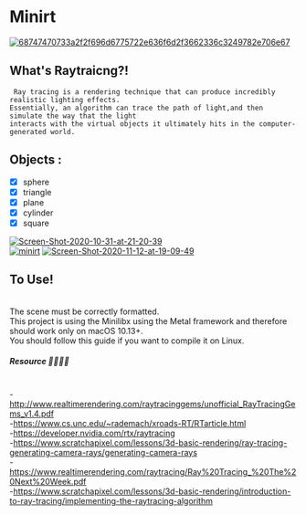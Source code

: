 # Minirt

<a href="https://ibb.co/ssxGrMK"><img src="https://i.ibb.co/wpGX1xS/68747470733a2f2f696d6775722e636f6d2f3662336c3249782e706e67.png" alt="68747470733a2f2f696d6775722e636f6d2f3662336c3249782e706e67" border="0"></a>
## What's Raytraicng?!
     Ray tracing is a rendering technique that can produce incredibly realistic lighting effects.
    Essentially, an algorithm can trace the path of light,and then simulate the way that the light 
    interacts with the virtual objects it ultimately hits in the computer-generated world. 
    
   ## Objects : 
  - [x] sphere 
  - [x] triangle  
  - [x] plane 
  - [x] cylinder
  - [x] square

<a href="https://ibb.co/Hq91FCV"><img src="https://i.ibb.co/vkMgwhH/Screen-Shot-2020-10-31-at-21-20-39.png" alt="Screen-Shot-2020-10-31-at-21-20-39" border="0"></a>
  <br>
  <a href="https://ibb.co/GJxYDsW"><img src="https://i.ibb.co/qnyq80N/minirt.png" alt="minirt" border="0"></a>
  <a href="https://ibb.co/VqvWHcP"><img src="https://i.ibb.co/BCgV45S/Screen-Shot-2020-11-12-at-19-09-49.png" alt="Screen-Shot-2020-11-12-at-19-09-49" border="0"></a>
  <br>
  
  
## To Use!
<br>The scene must be correctly formatted.
<br>This project is using the Minilibx using the Metal framework and therefore should work only on macOS 10.13+.
<br>You should follow this guide if you want to compile it on Linux.

##### Resource 👩🏻‍🏫🎯
  <br>-http://www.realtimerendering.com/raytracinggems/unofficial_RayTracingGems_v1.4.pdf
  <br>-https://www.cs.unc.edu/~rademach/xroads-RT/RTarticle.html
  <br>-https://developer.nvidia.com/rtx/raytracing
  <br>-https://www.scratchapixel.com/lessons/3d-basic-rendering/ray-tracing-generating-camera-rays/generating-camera-rays
  <br>-https://www.realtimerendering.com/raytracing/Ray%20Tracing_%20The%20Next%20Week.pdf
  <br>-https://www.scratchapixel.com/lessons/3d-basic-rendering/introduction-to-ray-tracing/implementing-the-raytracing-algorithm
